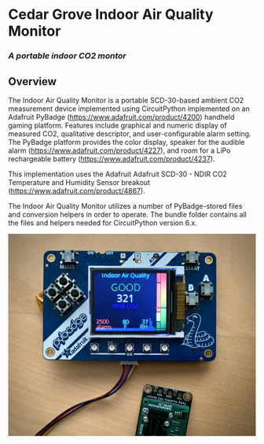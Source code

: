# Cedar Grove Indoor Air Quality Monitor

### _A portable indoor CO2 montor_

## Overview

The Indoor Air Quality Monitor is a portable SCD-30-based ambient CO2 measurement device implemented using CircuitPython implemented on an Adafruit PyBadge (https://www.adafruit.com/product/4200) handheld gaming platform. Features include graphical and numeric display of measured CO2, qualitative descriptor, and user-configurable alarm setting. The PyBadge platform provides the color display, speaker for the audible alarm (https://www.adafruit.com/product/4227), and room for a LiPo rechargeable battery (https://www.adafruit.com/product/4237).

This implementation uses the Adafruit Adafruit SCD-30 - NDIR CO2 Temperature and Humidity Sensor breakout (https://www.adafruit.com/product/4867).

The Indoor Air Quality Monitor utilizes a number of PyBadge-stored files and conversion helpers in order to operate. The bundle folder contains all the files and helpers needed for CircuitPython version 6.x.

![Image of Module](https://github.com/CedarGroveStudios/Indoor_Air_Quality/blob/main/photos_and_graphics/IMG_0719.jpeg)
